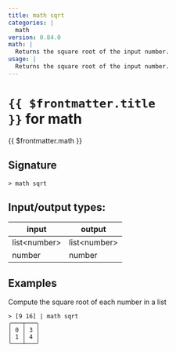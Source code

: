 ```yaml
---
title: math sqrt
categories: |
  math
version: 0.84.0
math: |
  Returns the square root of the input number.
usage: |
  Returns the square root of the input number.
---
```


# <code>{{ $frontmatter.title }}</code> for math

<div class='command-title'>{{ $frontmatter.math }}</div>

## Signature

```> math sqrt ```


## Input/output types:

| input        | output       |
| ------------ | ------------ |
| list\<number\> | list\<number\> |
| number       | number       |
## Examples

Compute the square root of each number in a list
```shell
> [9 16] | math sqrt
╭───┬───╮
│ 0 │ 3 │
│ 1 │ 4 │
╰───┴───╯

```
